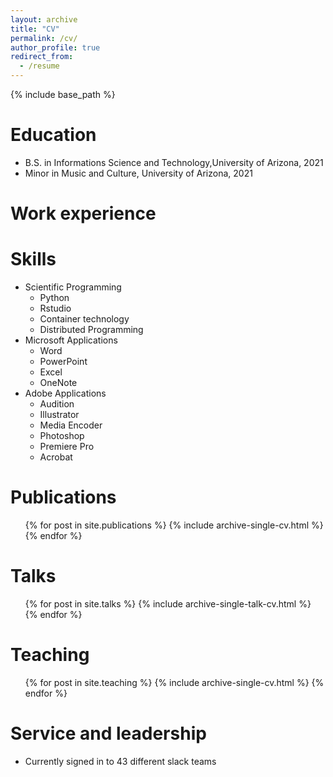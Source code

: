 ```yaml
---
layout: archive
title: "CV"
permalink: /cv/
author_profile: true
redirect_from:
  - /resume
---
```


{% include base_path %}

Education
======
* B.S. in Informations Science and Technology,University of Arizona, 2021
* Minor in Music and Culture, University of Arizona, 2021

Work experience
======
  
Skills
======
* Scientific Programming
  * Python
  * Rstudio
  * Container technology
  * Distributed Programming
* Microsoft Applications
  * Word
  * PowerPoint
  * Excel
  * OneNote
* Adobe Applications
  * Audition
  * Illustrator
  * Media Encoder
  * Photoshop
  * Premiere Pro
  * Acrobat

Publications
======
  <ul>{% for post in site.publications %}
    {% include archive-single-cv.html %}
  {% endfor %}</ul>
  
Talks
======
  <ul>{% for post in site.talks %}
    {% include archive-single-talk-cv.html %}
  {% endfor %}</ul>
  
Teaching
======
  <ul>{% for post in site.teaching %}
    {% include archive-single-cv.html %}
  {% endfor %}</ul>
  
Service and leadership
======
* Currently signed in to 43 different slack teams
